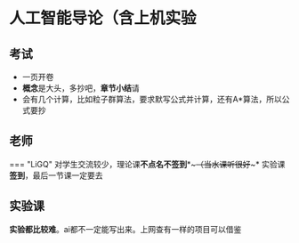 # 人工智能导论（含上机实验

## 考试

- 一页开卷
- **概念**是大头，多抄吧，**章节小结**请
- 会有几个计算，比如粒子群算法，要求默写公式并计算，还有A*算法，所以公式要抄

## 老师

=== "LiGQ"
    对学生交流较少，理论课**不点名不签到***~~~（当水课听很好~~~*
    实验课**签到**，最后一节课一定要去

## 实验课

**实验都比较难**。ai都不一定能写出来。上网查有一样的项目可以借鉴
